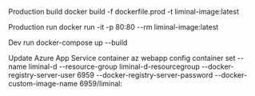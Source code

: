Production build
docker build -f dockerfile.prod -t liminal-image:latest 

Production run
docker run -it -p 80:80 --rm liminal-image:latest


Dev run
docker-compose up --build

Update Azure App Service container
az webapp config container set --name liminal-d --resource-group liminal-d-resourcegroup --docker-registry-server-user 6959 
--docker-registry-server-password <password> --docker-custom-image-name 6959/liminal:<tag>




